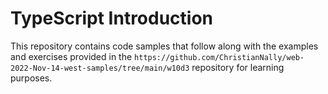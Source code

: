 # TypeScript Introduction

This repository contains code samples that follow along with the examples and exercises provided in the `https://github.com/ChristianNally/web-2022-Nov-14-west-samples/tree/main/w10d3` repository for learning purposes.